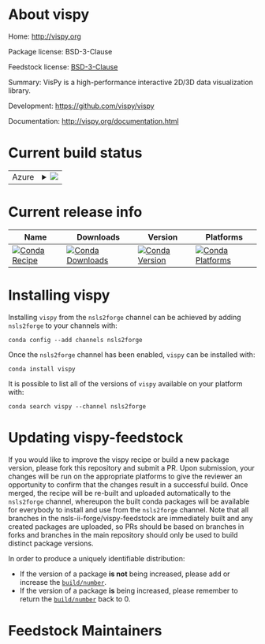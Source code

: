 About vispy
===========

Home: http://vispy.org

Package license: BSD-3-Clause

Feedstock license: [BSD-3-Clause](https://github.com/nsls-ii-forge/vispy-feedstock/blob/master/LICENSE.txt)

Summary: VisPy is a high-performance interactive 2D/3D data visualization library.

Development: https://github.com/vispy/vispy

Documentation: http://vispy.org/documentation.html

Current build status
====================


<table>
    
  <tr>
    <td>Azure</td>
    <td>
      <details>
        <summary>
          <a href="https://dev.azure.com/nsls2forge/nsls2forge/_build/latest?definitionId=166&branchName=master">
            <img src="https://dev.azure.com/nsls2forge/nsls2forge/_apis/build/status/vispy-feedstock?branchName=master">
          </a>
        </summary>
        <table>
          <thead><tr><th>Variant</th><th>Status</th></tr></thead>
          <tbody><tr>
              <td>linux_64_python3.7</td>
              <td>
                <a href="https://dev.azure.com/nsls2forge/nsls2forge/_build/latest?definitionId=166&branchName=master">
                  <img src="https://dev.azure.com/nsls2forge/nsls2forge/_apis/build/status/vispy-feedstock?branchName=master&jobName=linux&configuration=linux_64_python3.7" alt="variant">
                </a>
              </td>
            </tr><tr>
              <td>linux_64_python3.8</td>
              <td>
                <a href="https://dev.azure.com/nsls2forge/nsls2forge/_build/latest?definitionId=166&branchName=master">
                  <img src="https://dev.azure.com/nsls2forge/nsls2forge/_apis/build/status/vispy-feedstock?branchName=master&jobName=linux&configuration=linux_64_python3.8" alt="variant">
                </a>
              </td>
            </tr><tr>
              <td>osx_64_python3.7</td>
              <td>
                <a href="https://dev.azure.com/nsls2forge/nsls2forge/_build/latest?definitionId=166&branchName=master">
                  <img src="https://dev.azure.com/nsls2forge/nsls2forge/_apis/build/status/vispy-feedstock?branchName=master&jobName=osx&configuration=osx_64_python3.7" alt="variant">
                </a>
              </td>
            </tr><tr>
              <td>osx_64_python3.8</td>
              <td>
                <a href="https://dev.azure.com/nsls2forge/nsls2forge/_build/latest?definitionId=166&branchName=master">
                  <img src="https://dev.azure.com/nsls2forge/nsls2forge/_apis/build/status/vispy-feedstock?branchName=master&jobName=osx&configuration=osx_64_python3.8" alt="variant">
                </a>
              </td>
            </tr><tr>
              <td>win_64_python3.7</td>
              <td>
                <a href="https://dev.azure.com/nsls2forge/nsls2forge/_build/latest?definitionId=166&branchName=master">
                  <img src="https://dev.azure.com/nsls2forge/nsls2forge/_apis/build/status/vispy-feedstock?branchName=master&jobName=win&configuration=win_64_python3.7" alt="variant">
                </a>
              </td>
            </tr><tr>
              <td>win_64_python3.8</td>
              <td>
                <a href="https://dev.azure.com/nsls2forge/nsls2forge/_build/latest?definitionId=166&branchName=master">
                  <img src="https://dev.azure.com/nsls2forge/nsls2forge/_apis/build/status/vispy-feedstock?branchName=master&jobName=win&configuration=win_64_python3.8" alt="variant">
                </a>
              </td>
            </tr>
          </tbody>
        </table>
      </details>
    </td>
  </tr>
</table>

Current release info
====================

| Name | Downloads | Version | Platforms |
| --- | --- | --- | --- |
| [![Conda Recipe](https://img.shields.io/badge/recipe-vispy-green.svg)](https://anaconda.org/nsls2forge/vispy) | [![Conda Downloads](https://img.shields.io/conda/dn/nsls2forge/vispy.svg)](https://anaconda.org/nsls2forge/vispy) | [![Conda Version](https://img.shields.io/conda/vn/nsls2forge/vispy.svg)](https://anaconda.org/nsls2forge/vispy) | [![Conda Platforms](https://img.shields.io/conda/pn/nsls2forge/vispy.svg)](https://anaconda.org/nsls2forge/vispy) |

Installing vispy
================

Installing `vispy` from the `nsls2forge` channel can be achieved by adding `nsls2forge` to your channels with:

```
conda config --add channels nsls2forge
```

Once the `nsls2forge` channel has been enabled, `vispy` can be installed with:

```
conda install vispy
```

It is possible to list all of the versions of `vispy` available on your platform with:

```
conda search vispy --channel nsls2forge
```




Updating vispy-feedstock
========================

If you would like to improve the vispy recipe or build a new
package version, please fork this repository and submit a PR. Upon submission,
your changes will be run on the appropriate platforms to give the reviewer an
opportunity to confirm that the changes result in a successful build. Once
merged, the recipe will be re-built and uploaded automatically to the
`nsls2forge` channel, whereupon the built conda packages will be available for
everybody to install and use from the `nsls2forge` channel.
Note that all branches in the nsls-ii-forge/vispy-feedstock are
immediately built and any created packages are uploaded, so PRs should be based
on branches in forks and branches in the main repository should only be used to
build distinct package versions.

In order to produce a uniquely identifiable distribution:
 * If the version of a package **is not** being increased, please add or increase
   the [``build/number``](https://conda.io/docs/user-guide/tasks/build-packages/define-metadata.html#build-number-and-string).
 * If the version of a package **is** being increased, please remember to return
   the [``build/number``](https://conda.io/docs/user-guide/tasks/build-packages/define-metadata.html#build-number-and-string)
   back to 0.

Feedstock Maintainers
=====================



